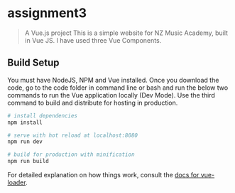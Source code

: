 # assignment3

> A Vue.js project This is a simple website for NZ Music Academy, built in Vue JS. I have used three Vue Components.

## Build Setup
You must have NodeJS, NPM and Vue installed. Once you download the code, go to the code folder in command line or bash and run the below two commands to run the Vue application locally (Dev Mode). Use the third command to build and distribute for hosting in production.
``` bash
# install dependencies
npm install

# serve with hot reload at localhost:8080
npm run dev

# build for production with minification
npm run build
```

For detailed explanation on how things work, consult the [docs for vue-loader](http://vuejs.github.io/vue-loader).
